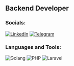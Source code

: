 ## Backend Developer

### Socials:
[![LinkedIn](https://img.shields.io/badge/LinkedIn-blue?style=for-the-badge&logo=linkedin&logoColor=white)](https://www.linkedin.com/in/daniil-gapchuk-0a402a207/)
[![Telegram](https://img.shields.io/badge/Telegram-blue?style=for-the-badge&logo=telegram&logoColor=white)](https://t.me/bioman1464)

### Languages and Tools:
![Golang](https://img.shields.io/badge/-Go-090909?style=for-the-badge&logo=go&logoColor=47C5FB)
![PHP](https://img.shields.io/badge/-PHP-090909?style=for-the-badge&logo=php&logoColor=blue)
![Laravel](https://img.shields.io/badge/-Laravel-090909?style=for-the-badge&logo=laravel&logoColor=red)
